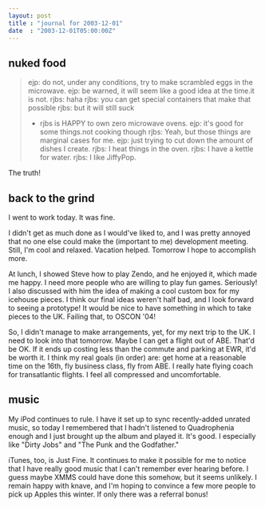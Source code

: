 ```yaml
---
layout: post
title : "journal for 2003-12-01"
date  : "2003-12-01T05:00:00Z"
---
```


## nuked food

> ejp: do not, under any conditions, try to make scrambled eggs in the microwave.
> ejp: be warned, it will seem like a good idea at the time.it is not.
> rjbs: haha
> rjbs: you can get special containers that make that possible
> rjbs: but it will still suck
> * rjbs is HAPPY to own zero microwave ovens.
> ejp: it's good for some things.not cooking though
> rjbs: Yeah, but those things are marginal cases for me.
> ejp: just trying to cut down the amount of dishes I create.
> rjbs: I heat things in the oven.
> rjbs: I have a kettle for water.
> rjbs: I like JiffyPop.

The truth!

## back to the grind

I went to work today.  It was fine.

I didn't get as much done as I would've liked to, and I was pretty annoyed that
no one else could make the (important to me) development meeting.  Still, I'm
cool and relaxed.  Vacation helped.  Tomorrow I hope to accomplish more.

At lunch, I showed Steve how to play Zendo, and he enjoyed it, which made me
happy.  I need more people who are willing to play fun games.  Seriously!  I
also discussed with him the idea of making a cool custom box for my icehouse
pieces.  I think our final ideas weren't half bad, and I look forward to seeing
a prototype!  It would be nice to have something in which to take pieces to the
UK.  Failing that, to OSCON '04!

So, I didn't manage to make arrangements, yet, for my next trip to the UK.  I
need to look into that tomorrow.  Maybe I can get a flight out of ABE.  That'd
be OK.  If it ends up costing less than the commute and parking at EWR, it'd be
worth it.  I think my real goals (in order) are: get home at a reasonable time
on the 16th, fly business class, fly from ABE.  I really hate flying coach for
transatlantic flights.  I feel all compressed and uncomfortable.

## music

My iPod continues to rule.  I have it set up to sync recently-added unrated
music, so today I remembered that I hadn't listened to Quadrophenia enough and
I just brought up the album and played it.  It's good.  I especially like
"Dirty Jobs" and "The Punk and the Godfather."

iTunes, too, is Just Fine.  It continues to make it possible for me to notice
that I have really good music that I can't remember ever hearing before.  I
guess maybe XMMS could have done this somehow, but it seems unlikely.  I remain
happy with knave, and I'm hoping to convince a few more people to pick up
Apples this winter.  If only there was a referral bonus!

